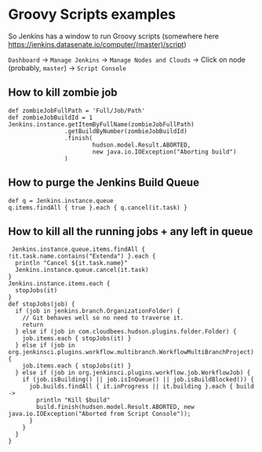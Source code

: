 # Groovy Scripts examples

So Jenkins has a window to run Groovy scripts (somewhere here https://jenkins.datasenate.io/computer/(master)/script)

`Dashboard` -> `Manage Jenkins` -> `Manage Nodes and Clouds` -> Click on node (probably, `master`) -> `Script Console`

## How to kill zombie job

```
def zombieJobFullPath = 'Full/Job/Path'
def zombieJobBuildId = 1
Jenkins.instance.getItemByFullName(zombieJobFullPath)
                .getBuildByNumber(zombieJobBuildId)
                .finish(
                        hudson.model.Result.ABORTED,
                        new java.io.IOException("Aborting build")
                )

```

## How to purge the Jenkins Build Queue
```
def q = Jenkins.instance.queue
q.items.findAll { true }.each { q.cancel(it.task) }
```
 

## How to kill all the running jobs + any left in queue
```
 Jenkins.instance.queue.items.findAll { !it.task.name.contains("Extenda") }.each { 
  println "Cancel ${it.task.name}"
  Jenkins.instance.queue.cancel(it.task)
}
Jenkins.instance.items.each {
  stopJobs(it)
}
def stopJobs(job) {
  if (job in jenkins.branch.OrganizationFolder) {
    // Git behaves well so no need to traverse it.
    return
  } else if (job in com.cloudbees.hudson.plugins.folder.Folder) {
    job.items.each { stopJobs(it) }
  } else if (job in org.jenkinsci.plugins.workflow.multibranch.WorkflowMultiBranchProject) {
    job.items.each { stopJobs(it) }
  } else if (job in org.jenkinsci.plugins.workflow.job.WorkflowJob) {
    if (job.isBuilding() || job.isInQueue() || job.isBuildBlocked()) {
      job.builds.findAll { it.inProgress || it.building }.each { build ->
        println "Kill $build"
        build.finish(hudson.model.Result.ABORTED, new java.io.IOException("Aborted from Script Console"));
      }
    }
  }
}
```
